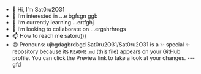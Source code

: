 - 👋 Hi, I’m Sat0ru2O31
- 👀 I’m interested in ...e bgfsgn ggb
- 🌱 I’m currently learning ...ertfghj
- 💞️ I’m looking to collaborate on ...ergshrhregs
- 📫 How to reach me satoru)))
- 😄 Pronouns: ujbgdagbrdbgd
Sat0ru2O31/Sat0ru2O31 is a ✨ special ✨ repository because its `README.md` (this file) appears on your GitHub profile.
You can click the Preview link to take a look at your changes.
---gfd
